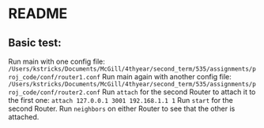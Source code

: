# README

## Basic test:
Run main with one config file: `/Users/kstricks/Documents/McGill/4thyear/second_term/535/assignments/proj_code/conf/router1.conf`
Run main again with another config file: `/Users/kstricks/Documents/McGill/4thyear/second_term/535/assignments/proj_code/conf/router2.conf`
Run `attach` for the second Router to attach it to the first one: `attach 127.0.0.1 3001 192.168.1.1 1`
Run `start` for the second Router.
Run `neighbors` on either Router to see that the other is attached.